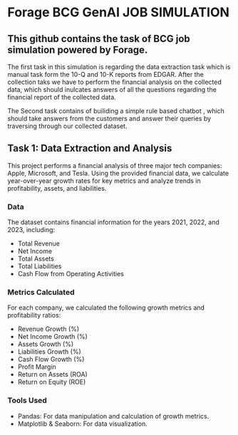 # Forage BCG GenAI JOB SIMULATION

## This github contains the task of BCG job simulation powered by Forage. 
The first task in this simulation is regarding the data extraction task which is manual task form the 10-Q and 10-K reports from EDGAR. After the collection taks we have to perform the financial analysis on the collected data, which should inulcates answers of all the questions regarding the financial report of the collected data.

The Second task contains of builiding a simple rule based chatbot , which should take answers from the customers and answer their queries by traversing through our collected dataset.

## Task 1: Data Extraction and Analysis
This project performs a financial analysis of three major tech companies: Apple, Microsoft, and Tesla. Using the provided financial data, we calculate year-over-year growth rates for key metrics and analyze trends in profitability, assets, and liabilities.

### Data
The dataset contains financial information for the years 2021, 2022, and 2023, including:

- Total Revenue
- Net Income
- Total Assets
- Total Liabilities
- Cash Flow from Operating Activities

### Metrics Calculated

For each company, we calculated the following growth metrics and profitability ratios:
- Revenue Growth (%)
- Net Income Growth (%)
- Assets Growth (%)
- Liabilities Growth (%)
- Cash Flow Growth (%)
- Profit Margin
- Return on Assets (ROA)
- Return on Equity (ROE)

### Tools Used
- Pandas: For data manipulation and calculation of growth metrics.
- Matplotlib & Seaborn: For data visualization.

